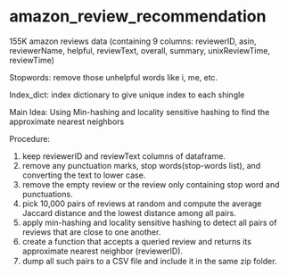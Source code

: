 # amazon_review_recommendation

155K amazon reviews data (containing 9 columns: reviewerID, asin, reviewerName, helpful, reviewText, overall, summary, unixReviewTime, reviewTime)

Stopwords: remove those unhelpful words like i, me, etc. 

Index_dict: index dictionary to give unique index to each shingle

Main Idea: 
Using Min-hashing and locality sensitive hashing to find the approximate nearest neighbors 

Procedure:
1. keep reviewerID and reviewText columns of dataframe.
2. remove any punctuation marks, stop words(stop-words list), and converting the text to lower case.
3. remove the empty review or the review only containing stop word and punctuations.
4. pick 10,000 pairs of reviews at random and compute the average Jaccard distance and the lowest distance among all pairs. 
5. apply min-hashing and locality sensitive hashing to detect all pairs of reviews that are close to one another.
6. create a function that accepts a queried review and returns its approximate nearest neighbor (reviewerID). 
7. dump all such pairs to a CSV ﬁle and include it in the same zip folder.
